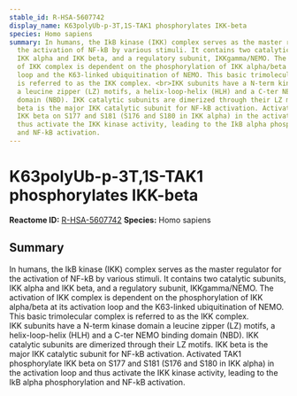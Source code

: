 ```yaml
---
stable_id: R-HSA-5607742
display_name: K63polyUb-p-3T,1S-TAK1 phosphorylates IKK-beta
species: Homo sapiens
summary: In humans, the IkB kinase (IKK) complex serves as the master regulator for
  the activation of NF-kB by various stimuli. It contains two catalytic subunits,
  IKK alpha and IKK beta, and a regulatory subunit, IKKgamma/NEMO. The activation
  of IKK complex is dependent on the phosphorylation of IKK alpha/beta at its activation
  loop and the K63-linked ubiquitination of NEMO. This basic trimolecular complex
  is referred to as the IKK complex. <br>IKK subunits have a N-term kinase domain
  a leucine zipper (LZ) motifs, a helix-loop-helix (HLH) and a C-ter NEMO binding
  domain (NBD). IKK catalytic subunits are dimerized through their LZ motifs.  IKK
  beta is the major IKK catalytic subunit for NF-kB activation. Activated TAK1 phosphorylate
  IKK beta on S177 and S181 (S176 and S180 in IKK alpha) in the activation loop and
  thus activate the IKK kinase activity, leading to the IkB alpha phosphorylation
  and NF-kB activation.
---
```


# K63polyUb-p-3T,1S-TAK1 phosphorylates IKK-beta
**Reactome ID:** [R-HSA-5607742](https://reactome.org/content/detail/R-HSA-5607742)
**Species:** Homo sapiens

## Summary

In humans, the IkB kinase (IKK) complex serves as the master regulator for the activation of NF-kB by various stimuli. It contains two catalytic subunits, IKK alpha and IKK beta, and a regulatory subunit, IKKgamma/NEMO. The activation of IKK complex is dependent on the phosphorylation of IKK alpha/beta at its activation loop and the K63-linked ubiquitination of NEMO. This basic trimolecular complex is referred to as the IKK complex. <br>IKK subunits have a N-term kinase domain a leucine zipper (LZ) motifs, a helix-loop-helix (HLH) and a C-ter NEMO binding domain (NBD). IKK catalytic subunits are dimerized through their LZ motifs.  IKK beta is the major IKK catalytic subunit for NF-kB activation. Activated TAK1 phosphorylate IKK beta on S177 and S181 (S176 and S180 in IKK alpha) in the activation loop and thus activate the IKK kinase activity, leading to the IkB alpha phosphorylation and NF-kB activation.
